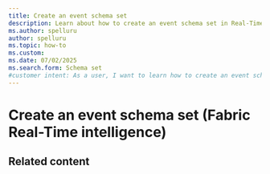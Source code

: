 ```yaml
---
title: Create an event schema set
description: Learn about how to create an event schema set in Real-Time Intelligence.
ms.author: spelluru
author: spelluru
ms.topic: how-to
ms.custom:
ms.date: 07/02/2025
ms.search.form: Schema set
#customer intent: As a user, I want to learn how to create an event schema set in Real-Time Intelligence.
---
```

# Create an event schema set (Fabric Real-Time intelligence)


## Related content


